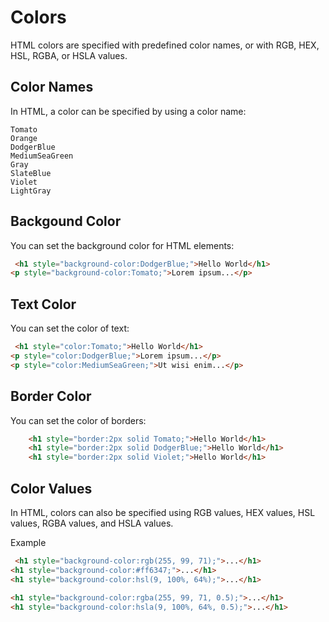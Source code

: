 # Colors

HTML colors are specified with predefined color names, or with RGB, HEX, HSL, RGBA, or HSLA values.

## Color Names
In HTML, a color can be specified by using a color name:
```
Tomato
Orange
DodgerBlue
MediumSeaGreen
Gray
SlateBlue
Violet
LightGray
```

## Backgound Color
You can set the background color for HTML elements:
```html
 <h1 style="background-color:DodgerBlue;">Hello World</h1>
<p style="background-color:Tomato;">Lorem ipsum...</p> 
```

## Text Color
You can set the color of text:
```html
 <h1 style="color:Tomato;">Hello World</h1>
<p style="color:DodgerBlue;">Lorem ipsum...</p>
<p style="color:MediumSeaGreen;">Ut wisi enim...</p> 
```

## Border Color
You can set the color of borders:
```html
    <h1 style="border:2px solid Tomato;">Hello World</h1>
    <h1 style="border:2px solid DodgerBlue;">Hello World</h1>
    <h1 style="border:2px solid Violet;">Hello World</h1> 
```

## Color Values
In HTML, colors can also be specified using RGB values, HEX values, HSL values, RGBA values, and HSLA values.

Example

```html
 <h1 style="background-color:rgb(255, 99, 71);">...</h1>
<h1 style="background-color:#ff6347;">...</h1>
<h1 style="background-color:hsl(9, 100%, 64%);">...</h1>

<h1 style="background-color:rgba(255, 99, 71, 0.5);">...</h1>
<h1 style="background-color:hsla(9, 100%, 64%, 0.5);">...</h1> 
```



